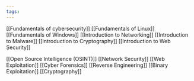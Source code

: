 ```yaml
---
tags:
---
```


[[Fundamentals of cybersecurity]]
[[Fundamentals of Linux]]
[[Fundamentals of Windows]]
[[Introduction to Networking]]
[[Introduction to Malware]]
[[Introduction to Cryptography]]
[[Introduction to Web Security]]

[[Open Source Intelligence (OSINT)]]
[[Network Security]]
[[Web Exploitation]]
[[Cyber Forensics]]
[[Reverse Engineering]]
[[Binary Exploitation]]
[[Cryptography]]